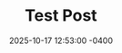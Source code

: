 ---
title: "Test Post"
date: 2025-10-17 12:53:00 -0400
categories: [General, Tech]
tasks: [jekyll, update, tutorial]
---